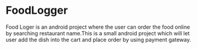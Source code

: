 # FoodLogger
Food Loger is an android project where the user can order the food online by searching restaurant name.This is a small android project which  will let user add the dish into the cart and place order by using payment gateway.


